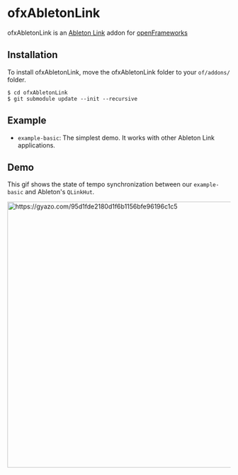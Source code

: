 # ofxAbletonLink

ofxAbletonLink is an [Ableton Link](https://github.com/Ableton/link) addon for [openFrameworks](http://openframeworks.cc)

## Installation

To install ofxAbletonLink, move the ofxAbletonLink folder to your `of/addons/` folder.

```
$ cd ofxAbletonLink
$ git submodule update --init --recursive
```

## Example

- `example-basic`: The simplest demo. It works with other Ableton Link applications.

## Demo

This gif shows the state of tempo synchronization between our `example-basic` and  Ableton's `QLinkHut`.

<img src="https://i.gyazo.com/95d1fde2180d1f6b1156bfe96196c1c5.gif" alt="https://gyazo.com/95d1fde2180d1f6b1156bfe96196c1c5" width="600">


